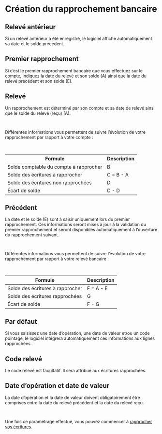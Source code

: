 # Création du rapprochement bancaire



## Relevé antérieur


Si un relevé antérieur a été enregistré, le logiciel affiche automatiquement 
 sa date et le solde précédent.


## Premier rapprochement


Si c’est le premier rapprochement bancaire que vous effectuez sur le 
 compte, indiquez la date du relevé et son solde (A) ainsi que la date 
 du relevé précédent et son solde (E).


## Relevé


Un rapprochement est déterminé par son compte et sa date de relevé ainsi 
 que le solde du relevé (reçu) (A).


 


Différentes informations vous permettent de suivre l’évolution de votre 
 rapprochement par rapport à votre compte :


 






| Formule                            | Description                                         |
|------------------------------------|-----------------------------------------------------|
| Solde comptable du compte à rapprocher | B                                                   |
| Solde des écritures à rapprocher   | C = B - A                                           |
| Solde des écritures non rapprochées | D                                                   |
| Écart de solde                     | C - D                                               |


## Précédent


La date et le solde (E) sont à saisir uniquement lors du premier rapprochement. 
 Ces informations seront mises à jour à la validation du premier rapprochement 
 et seront disponibles automatiquement à l’ouverture du rapprochement suivant.


 


Différentes informations vous permettent de suivre l’évolution de votre 
 rapprochement par rapport à votre relevé bancaire :


 






| Formule                            | Description                                         |
|------------------------------------|-----------------------------------------------------|
| Solde des écritures à rapprocher   | F = A - E                                           |
| Solde des écritures rapprochées    | G                                                   |
| Écart de solde                     | F - G                                               |


## Par défaut


Si vous saisissez une date d’opération, une date de valeur et/ou un 
 code pointage, le logiciel intégrera automatiquement ces informations 
 aux lignes rapprochées.


## Code relevé


Le code relevé est facultatif. Il sera attribué aux écritures rapprochées.


## Date d’opération et date de valeur


La date d’opération et la date de valeur doivent obligatoirement être 
 comprises entre la date du relevé précédent et la date du relevé reçu.


 


Une fois ce paramétrage effectué, vous pouvez commencer à [rapprocher vos écritures](RapprochementEcritures.md).


